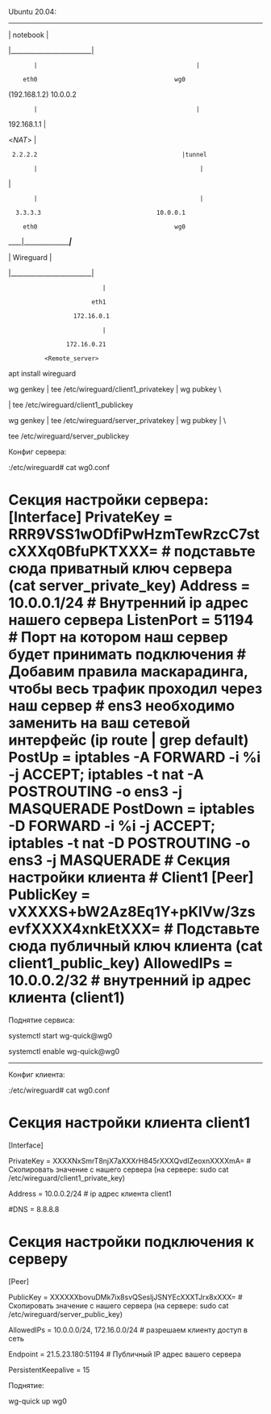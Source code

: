 Ubuntu 20.04:

 _________________________

|                       notebook                          |

|_________________________|

           |                                            |

        eth0                                      wg0

(192.168.1.2)                          10.0.0.2

           |                                            |

 192.168.1.1                                    |

  <_NAT_>                                    |

     2.2.2.2                                        |tunnel

           |                                             |

  <Internet>                                   |

           |                                             |

      3.3.3.3                                10.0.0.1

        eth0                                      wg0

 ____|_________________|___

|                    Wireguard                           |

|_________________________|

                              |

                           eth1

                      172.16.0.1

                              |

                    172.16.0.21

              <Remote_server>

apt install wireguard

wg genkey | tee /etc/wireguard/client1_privatekey | wg pubkey \

| tee /etc/wireguard/client1_publickey

wg genkey | tee /etc/wireguard/server_privatekey | wg pubkey | \

tee /etc/wireguard/server_publickey

Конфиг сервера:

:/etc/wireguard# cat wg0.conf

# Секция настройки сервера: [Interface] PrivateKey = RRR9VSS1wODfiPwHzmTewRzcC7stcXXXq0BfuPKTXXX= # подставьте сюда приватный ключ сервера (cat server_private_key) Address = 10.0.0.1/24 # Внутренний ip адрес нашего сервера ListenPort = 51194 # Порт на котором наш сервер будет принимать подключения # Добавим правила маскарадинга, чтобы весь трафик проходил через наш сервер # ens3 необходимо заменить на ваш сетевой интерфейс (ip route | grep default) PostUp = iptables -A FORWARD -i %i -j ACCEPT; iptables -t nat -A POSTROUTING -o ens3 -j MASQUERADE PostDown = iptables -D FORWARD -i %i -j ACCEPT; iptables -t nat -D POSTROUTING -o ens3 -j MASQUERADE # Секция настройки клиента # Client1 [Peer] PublicKey = vXXXXS+bW2Az8Eq1Y+pKlVw/3zsevfXXXX4xnkEtXXX= # Подставьте сюда публичный ключ клиента (cat client1_public_key) AllowedIPs = 10.0.0.2/32 # внутренний ip адрес клиента (client1)

Поднятие сервиса:

systemctl start wg-quick@wg0

systemctl enable wg-quick@wg0

---------------------------------------------------------------------------------

Конфиг клиента:

:/etc/wireguard# cat wg0.conf 

# Секция настройки клиента client1

[Interface]

PrivateKey = XXXXNxSmrT8njX7aXXXrH845rXXXQvdIZeoxnXXXXmA= # Скопировать значение с нашего сервера (на сервере: sudo cat /etc/wireguard/client1_private_key)

Address = 10.0.0.2/24 # ip адрес клиента client1

#DNS = 8.8.8.8

# Секция настройки подключения к серверу

[Peer]

PublicKey = XXXXXXbovuDMk7ix8svQSesljJSNYEcXXXTJrx8xXXX= # Скопировать значение с нашего сервера (на сервере: sudo cat /etc/wireguard/server_public_key)

AllowedIPs = 10.0.0.0/24, 172.16.0.0/24 # разрешаем клиенту доступ в сеть

Endpoint = 21.5.23.180:51194 # Публичный IP адрес вашего сервера

PersistentKeepalive = 15

Поднятие:

wg-quick up wg0